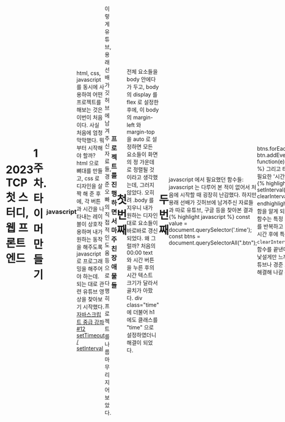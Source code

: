 ```yaml
---
layout: post
title: 웹 프론트 스터디 front-timer (javascript)
subtitle: 1주차
author: Jun
categories: Web
banner:
  video: # https://vjs.zencdn.net/v/oceans.mp4
  loop: true
  volume: 0
  start_at: 8.5
  image: https://bit.ly/3xTmdUP
  opacity: 0.618
  background: "#000"
  height: "100vh"
  min_height: "38vh"
  heading_style: "font-size: 4.25em; font-weight: bold; text-decoration: underline"
  subheading_style: "color: gold"
tags: front-end javascript
sidebar: []
---
```


# 2023 TCP 첫 스터디, 웹 프론트 엔드
# 1주차. 타이머 만들기








### javascript

html, css, javascript 를 동시에 사용하여 어떤 프로젝트를 해보는 것은 이번이 처음이다. 
사실 처음에 엄청 막막했다. 뭐부터 시작해야 할까?
html 으로 뼈대를 만들고, css 로 디자인을 살짝 해 준 후에, 각 버튼과 시간을 나타내는 레이블이 상호작용하며 내가 원하는 동작을 해주도록 javascript 로 프로그래밍을 해주어야 하는데. 
되는 대로 관련 유튜브 영상을 찾아보기 시작했다. 
[자바스크립트 중급 강좌 #12 setTimeout / setInterval](https://www.youtube.com/watch?v=nwk_aNbFEEc)

이렇게 유튜브, 용래 선배가 깃허브에 남겨주신 자료들, 경준 오빠의 직접적인 도움 등으로 다행히 프로젝트를 나름 마무리 지어 보았다. 







### 프로젝트를 진행하면서 마주친 장애물들
# 첫 번째
전체 요소들을 body 안에다가 두고, body 의 display 를 flex 로 설정한 후에, 이 body 의 margin-left 와 margin-top을 auto 로 설정하면 모든 요소들이 화면의 정 가운데로 정렬될 것이라고 생각했는데, 그러지 않았다. 오히려 .body 를 지우니 내가 원하는 디자인 대로 요소들이 바로바로 갱신 되었다. 왜 그럴까?
처음의 00:00 text 와 시간 버튼을 누른 후의 시간 텍스트 크기가 달라서 골치가 아팠다. div class="time" 에 더불어 h1 에도 클래스를 "time" 으로 설정하였더니 해결이 되었다.



# 두 번째
javascript 에서 필요했던 함수들:
javascript 는 다루어 본 적이 없어서 처음에 시작할 때 굉장히 난감했다. 하지만 용래 선배가 깃허브에 남겨주신 자료들과 따로 유튜브, 구글 등을 찾아본 결과
{% highlight javascript %}
const value = document.querySelector('.time');
const btns = document.querySelectorAll(".btn");

btns.forEach();
btn.addEventListener("click", function(e));
{% endhighlight %}
그리고 타이머를 구현할 때 필요한 '시간'과 관련된 함수들인
{% highlight javascript %}
setInterval();
setTimeout();
clearInterval();
{% endhighlight %}
를 사용해야 함을 알게 되었다.
`setInterval` 함수는 특정 시간마다 특정 함수를 반복하고
`setTimeout` 은 특정 시간 후에 특정 함수를 실행하고
`clearInterval` 은 setInterval 함수를 끝낸다.
처음 보는 문법이 낯설게만 느껴졌지만, 다행히 유튜브나 경준 오빠의 도움으로 잘 해결해 나갈 수 있었다.



# 세 번째
분과 초로 나누어진 시간에 대해서 따로 따로 변수를 준비하는 것이 아닌, 초에 대한 변수인 second 만으로 문제를 해결했다.
분은 parseInt(second/60) 으로, 초는 parseInt(second%60) 으로 나타낼 수 있다.
setInterval() 함수를 쓰는 것이 어렵게만 느껴져서 처음에 삽질을 참 많이 했었는데, 이 함수 안에 clearInterval 이 담긴 종료 조건을 함께 넣어 주어야만 내가 원하는 결과를 얻을 수 있다는 사실을 깨달았다.



# 네 번째
코딩 중간에 [초기화] 기능이 있으면 더 좋을 것 같다는 생각이 들어 초기화 버튼을 따로 만들게 되었다.
가장 마지막에는 [종료!] 라는 경고메세지가 뜰 때 00:00 이 화면에 나타나는 것이 아니라 00:01 이 나타나는 문제가 있었다.
종료 조건 안에 바로 alert('종료!') 를 넣는 것이 아니라, alert('종료!') 를 setTimeout 함수에 넣고, 이를 종료 조건에 넣는 것으로 해결하였다.

# html, css, javascript 중에서 css가 다루기 가장 쉬울 것이라고 예상했었는데, 오히려 이중에서 css가 가장 어려웠다.






### 용래 선배의 피드백

이렇게 해서 과제를 제출했는데, 용래 선배님으로부터의 피드백이 왔다. 
정말 처음부터 끝까지 세세하게, 꼼꼼하게 피드백을 달아주셨다. 이렇게까지 열심히 해주실 줄이야, 감동을 받았다. 괜히 실력자가 아니구나.. 싶었다.
나도 실력자가 되면 후배들한테 봉사하는 마음으로, 성심성의껏 내가 아는 개발 지식을 알려줘야지. 


![js](/assets/images/banners/2023-01-11/js1.png)
![js](/assets/images/banners/2023-01-11/js2.png)
![js](/assets/images/banners/2023-01-11/js3.png)
![js](/assets/images/banners/2023-01-11/js4.png)
![js](/assets/images/banners/2023-01-11/js5.png)


## querySelector와 querySelectorAll의 차이점
사실 이해를 완전하게 하지는 못했다. 
[querySelector와 querySelectorAll의 차이](https://velog.io/@edie_ko/200927JS-querySelector와-querySelectorAll의-차이)에 따르면, querySelector()는 지정된 선택자와 일치하는 도큐먼트의 첫 번째 element를 반환한다. 일치하는 요소가 없으면 null을 반환한다.
반면, querySelectorAll()은 지정된 셀렉터 그룹에 일치하는 도큐먼트의 element list를 나타낸다. 즉 NodeList를 반환한다. 지정된 셀렉터가 없는 경우에는 비어있는 NodeList로 반환된다.



## let 과 const, 그리고 var 의 차이점
let 과 const, 그리고 var 의 차이점은 무엇일까?
[let과 const, 그리고 var의 차이점](https://velog.io/@bathingape/JavaScript-var-let-const-차이점)에 따르면, 
`var`은 변수를 한 번 더 선언해도 에러가 나오지 않는다.
예를 들어, 
```javascript
var name = 'jun'
console.log(name)

var name = 'joon'
console.log(name)
```
가 가능하다. 
유연한 변수 선언으로 간단한 테스트에는 편리하겠으나, 코드량이 많아 진다면 어디에서 어떻게 사용될지도 모를 뿐더러 값이 바뀔 우려가 있다. 
이를 보완하기 위해 추가된 변수 선언 방식이 `let`과 `const`이다. 
```javascript
let name = 'jun'
console.log(name)

let name = 'joon'
console.log(name)
```
`name`이 이미 선언 되었다는 에러 메세지가 나온다. 변수 재선언이 되지 않는다. 
`let`과 `const`의 차이점은 무엇이겠는가?
`let`은 변수에 재할당이 가능하다. 
```javascript
let name = 'jun'
console.log(name)

name = 'joon'
console.log(name) 
```
하지만, `const`는 변수 재선언, 변수 재할당 모두 불가능하다. 
```javascript
const name = 'jun'
console.log(name)

name = 'joon'
console.log(name) // 에러.
```
`호이스팅`에 관한 내용 또한 위의 블로그를 참고하여 알아보면 좋겠다. 



## 약타입 언어
[약타입 언어](https://velog.io/@jee/강타입과-약타입-혹은-정적타입과-동적타입)와 강타입 언어의 차이는 무엇일까?
강타입과 약타입은 형변환을 기준으로 구분된다.
`강타입 언어`는 다른 형끼리의 변환이 금지되어 있고, 만약 변환을 하고 싶다면 명시적으로 타입을 선언해 주어야 한다(자료형이 맞지 않을 시 에러 발생).
`약타입 언어`는 다른 형끼리의 변환이 가능하며, 심지어 암묵적으로 변환을 해주기도 한다.
구체적인 예시는, 위의 블로그를 참고하길 바란다. 



## 0 == "0" 과 0 === "0" 의 차이
[자바스크립트에서 == 과 === 의 차이](https://velog.io/@filoscoder/-와-의-차이-oak1091tes)가 무엇일까?
`==`과 `===`의 주된 차이점:
숫자를 숫자 리터럴, 즉 0을 "0"과 비교하면, == 는 true 를, === 는 false 를 반환한다. 
`===`는 값뿐만 아니라 두 변수의 유형도 확인하므로 0과 "0"의 유형이 같지 않으므로 false를 반환하는 것이고, `==`는 변수 값을 기반으로 유형을 수정하기 때문에 true를 반환하는 것이다. 






### 피드백을 수용한 2차 제출 



# html
{% highlight html %}
<!DOCTYPE html>
<html lang="ko">
  <head>
    <meta charset="UTF-8" />
    <link rel="stylesheet" href="timer.css">
    <title>타이머</title>
  </head>
  <body style="
    display: flex;
    justify-content: space-between;
    align-items: center;
  ">
    <div class="box">
      <div>
          <h1 class="clock-text">00:00</h1>
      </div>
      <div class="button">
          <button id="reset">초기화</button>
          <button id="start">시작</button>
          <button id="end">정지</button>
      </div>
      <p id="literal">시간추가</p>
      <div class="setting">
        <button class="btn one">1분</button>
        <button class="btn three">3분</button>
        <button class="btn five">5분</button>
      </div>
    </div>
    <script src="timer.js"></script>  
  </body>
</html>
{% endhighlight %}



# css
{% highlight css %}
.clock-text {
    /* 05:00 */

    position: absolute;
    width: 145px;
    height: 58px;
    left: 115px;
    top: 150px;

    /* 여기서 초기화 버튼과 떨어지려면 어떻게 해야할까? */
    font-family: 'Inter';
    font-style: normal;
    font-weight: 700;
    font-size: 48px;
    line-height: 58px;
    /* identical to box height */
    text-align: center;

    color: #000000;
}

.button {
    display: flex;
    flex-direction: column;
    justify-content: space-evenly;
}

#reset {  
    border: 0;
    position: absolute;
    border: 0; 

    width: 142px;
    height: 45px;
    left: 118px;
    top: 249px;
    background: gray;
    

    /* 초기화 */
    font-family: 'Inter';
    font-style: normal;
    font-weight: 700;
    font-size: 16px;
    line-height: 19px;
    text-align: center;
    color: #FFFFFF;

} 

 #start {
    border: 0; 
    position: absolute;
    /* Rectangle 2 */

    /* position: absolute; */
    width: 142px;
    height: 45px;
    left: 118px;
    top: 303px;
    background: #4FCC54; 


    /* 시작 */
    font-family: 'Inter';
    font-style: normal;
    font-weight: 700;
    font-size: 16px;
    line-height: 19px;
    text-align: center;
    color: #FFFFFF;
}

#end {
    border: 0; 
    position: absolute;

    width: 142px;
    height: 45px;
    left: 118px;
    top: 357px;

    background: #FF7373;

    /* 정지 */
    font-family: 'Inter';
    font-style: normal;
    font-weight: 700;
    font-size: 16px;
    line-height: 19px;
    text-align: center;
    
    color: #FFFFFF;
}

#literal {
    border: 0; 
    position: absolute;

    width: 56px;
    height: 17px;
    left: 161px;
    top: 424px;

    margin-bottom: 5px;

    font-family: 'Inter';
    font-style: normal;
    font-weight: 500;
    font-size: 14px;
    line-height: 17px;
    /* identical to box height */
    text-align: center;

    color: #000000; 
} 

.setting {   
    display: flex; 
    flex-direction: row;
    justify-content: center;
    align-items: center; 
}

.one {
    border: 0; 
    position: absolute; 
    width: 40px;
    height: 40px;
    left: 118px;
    top: 452px;
    
    background: #71C2FC; 

    margin-top: 5px;
    /* 1분 */
    font-family: 'Inter';
    font-style: normal;
    font-weight: 700;
    font-size: 14px;
    line-height: 17px; 
    /* identical to box height */
    text-align: center;

    color: #FFFFFF;
}

.three {
    border: 0; 
    position: absolute; 
    width: 40px;
    height: 40px;
    left: 169px;
    top: 452px;

    background: #71C2FC; 

    margin-top: 5px;
    /* 3분 */
    font-family: 'Inter';
    font-style: normal;
    font-weight: 700;
    font-size: 14px;
    line-height: 17px; 
    /* identical to box height */
    text-align: center;

    color: #FFFFFF;
}
.five {
    border: 0; 
    position: absolute;
    width: 40px;
    height: 40px;
    left: 220px;
    top: 452px;

    background: #71C2FC;

    margin-top: 5px;
    /* 5분 */
    font-family: 'Inter';
    font-style: normal;
    font-weight: 700;
    font-size: 14px;
    line-height: 17px; 
    /* identical to box height */
    text-align: center;

    color: #FFFFFF;
} 
{% endhighlight %}



# javascript
{% highlight javascript %}
// Set initial count
let second = 0;

// select value and buttons
const value = document.querySelector('.clock-text');
const btns = document.querySelectorAll(".btn");

let timeString;

function viewText() {

    if (second == "0") timeString = "00:00"; 
                                              
    if (second%60 < 10) {
        if (second < 600) {
            timeString = "0" + parseInt(second/60) + ":" + "0" + parseInt(second%60);  
        } else {
            timeString = parseInt(second/60) + ":" + "0" + parseInt(second%60);
        }
    } else {
        if (second < 600) {
            timeString = "0" + parseInt(second/60) + ":" + parseInt(second%60);
        } else {
            timeString = parseInt(second/60) + ":" + parseInt(second%60);  
        }
    }
    value.textContent = timeString;
}

btns.forEach(function(btn) {
    btn.addEventListener("click", function(e) {
        const styles = e.currentTarget.classList;
        console.log(styles);
        if (styles.contains("one")) {
            second += 60;
        } else if (styles.contains("three")) {
            second += 180;
        } else {
            second += 300;
        }

        viewText(); 
        
    })
})

const buttonStart = document.querySelector('#start')


let interId; 


buttonStart.addEventListener('click', function() {
  
    interId = setInterval(function(){
        console.log('second', second);
        second--;
        viewText(); 
        
        if (second <= 0) { 
            viewText();
            clearInterval(interId); 

            setTimeout(function() {
                alert('종료!');
            }, 1000);
        }
    }, 1000);

})


const buttonStop = document.querySelector('#end');

buttonStop.addEventListener('click', function() {
    clearInterval(interId);
    viewText(); 
})

const buttonReset = document.querySelector('#reset');

buttonReset.addEventListener('click', function() {
    clearInterval(interId); 
    second = 0;
    viewText(); 
})

{% endhighlight %}






### 발견한 오류 하나!
시작 버튼을 계속 누르면, 줄어드는 시간의 속도가 점점 빨라진다. 이것을 어떻게 해결하면 좋을까? 
[마우스 중복 클릭을 막는 방법](https://blogpack.tistory.com/684)을 참고해 보면, `this.setAttribute("disabled", "disabled");`를 사용하면 된다는 사실을 알 수 있다. 
따라서, javascript 코드에서

```javascript
buttonStart.addEventListener('click', function() {
    
    this.setAttribute("disabled", "disabled"); // 코드 추가 완료.
    interId = setInterval(function(){
        console.log('second', second);
        second--;
        viewText(); 
        
        if (second <= 0) { 
            viewText();
            clearInterval(interId); 

            setTimeout(function() {
                alert('종료!');
            }, 1000);
            
        }
    }, 1000);

})
```

를 수정해주니, 내가 원하는 대로 결과가 나왔다. 
하지만 여기까지만 수정한다면 더이상 타이머에서 '시작' 버튼을 사용할 수 없게 된다. 그러므로, 타이머에서 시간이 줄어드는 과정 중에는 '시작' 버튼을 disable 로 해두었다가, 타이머가 00:00 이 되거나 초기화/정지 버튼을 눌렀을 때는 disable 상태를 풀어 '시작' 버튼을 사용할 수 있게 만들어야 한다. 

[disable 상태를 해제하는 방법](https://chp747.tistory.com/270) 에 따라, `.removeAttribute('disabled');`를 사용하면 된다는 사실을 알 수 있다. 
```javascript
buttonStart.addEventListener('click', function() {
    this.setAttribute("disabled", true);  ** 여기!!! **
  
    interId = setInterval(function(){
        console.log('second', second);
        second--;
        viewText(); 
        
        if (second <= 0) { 
            viewText();
            clearInterval(interId); 

            setTimeout(function() {
                alert('종료!');
            }, 1000);
            this.removeAttribute("disabled");  ** 여기!!! **
        }
    }, 1000);

})

const buttonStop = document.querySelector('#end');

buttonStop.addEventListener('click', function() {
    buttonStart.removeAttribute("disabled");   ** 여기!!! **
    clearInterval(interId);
    viewText(); 
})

const buttonReset = document.querySelector('#reset');

buttonReset.addEventListener('click', function() {
    buttonStart.removeAttribute("disabled");   ** 여기!!! **
    clearInterval(interId); 
    second = 0;
    viewText(); 
})
```
이로써 수정이 모두 완료 되었다. 






### 최종 결과물
![video](/assets/images/banners/2023-01-11/timer.mov)






## 성공!! 내 첫 웹 프론트 엔드 프로젝트. 뿌듯하다. 